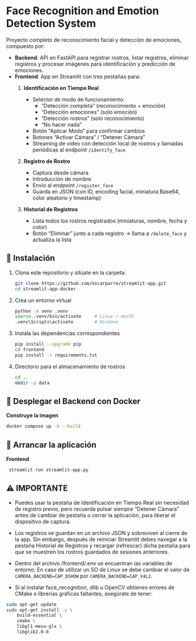 # Face Recognition and Emotion Detection System

Proyecto completo de reconocimiento facial y detección de emociones, compuesto por:

- **Backend**: API en FastAPI para registrar rostros, listar registros, eliminar registros y procesar imágenes para identificación y predicción de emociones.  
- **Frontend**: App en Streamlit con tres pestañas para:
  1. **Identificación en Tiempo Real**  
     - Selector de modo de funcionamiento:  
       - “Detección completa” (reconocimiento + emoción)  
       - “Detección emociones” (solo emoción)  
       - “Detección rostros” (solo reconocimiento)  
       - “No hacer nada”  
     - Botón “Aplicar Modo” para confirmar cambios  
     - Botones “Activar Cámara” / “Detener Cámara”  
     - Streaming de vídeo con detección local de rostros y llamadas periódicas al endpoint `/identify_face`
  2. **Registro de Rostro**  
     - Captura desde cámara  
     - Introducción de nombre  
     - Envío al endpoint `/register_face`  
     - Guarda en JSON (con ID, encoding facial, miniatura Base64, color aleatorio y timestamp)
 
  3. **Historial de Registros**  
     - Lista todos los rostros registrados (miniaturas, nombre, fecha y color)  
     - Botón “Eliminar” junto a cada registro → llama a `/delete_face` y actualiza la lista


## 🔧 Instalación

1. Clona este repositorio y sitúate en la carpeta:

   ```bash
   git clone https://github.com/oscarparro/streamlit-app.git
   cd streamlit-app-docker

2. Crea un entorno virtual

   ```bash
   python -m venv .venv
   source .venv/bin/activate     # Linux / macOS
   .venv\Scripts\activate        # Windows
   ```

3. Instala las dependencias correspondientes

   ```bash
   pip install --upgrade pip
   cd frontend
   pip install -r requirements.txt
   ```

4. Directorio para el almacenamiento de rostros

   ```bash
   cd ..
   mkdir -p data
   ```


## 🐋 Desplegar el Backend con Docker

**Construye la imagen**

   ```bash
   docker compose up -d --build
   ```


## 🚀 Arrancar la aplicación
   
**Frontend**
  
   ```bash
    streamlit run streamlit-app.py
   ```


## ⚠️ IMPORTANTE

- Puedes usar la pestaña de Identificación en Tiempo Real sin necesidad de registro previo, pero recuerda pulsar siempre “Detener Cámara” antes de cambiar de pestaña o cerrar la aplicación, para liberar el dispositivo de captura.

- Los registros se guardan en un archivo JSON y sobreviven al cierre de la app. Sin embargo, después de reiniciar Streamlit debes navegar a la pestaña Historial de Registros y recargar (refrescar) dicha pestaña para que se muestren los rostros guardados de sesiones anteriores.

- Dentro del archivo /frontend/.env se encuentran las variables de entorno. En caso de utilizar un SO de Linux se debe cambiar el valor de `CAMERA_BACKEND=CAP_DSHOW` por `CAMERA_BACKEND=CAP_V4L2`.

- Si al instalar face_recognition, dlib u OpenCV obtienes errores de CMake o librerías gráficas faltantes, asegúrate de tener:

```bash
sudo apt-get update
sudo apt-get install -y \
    build-essential \
    cmake \
    libgl1-mesa-glx \
    libglib2.0-0
```
